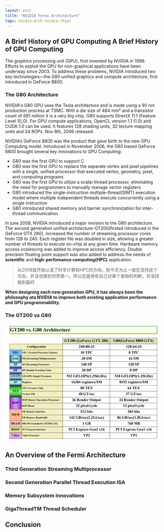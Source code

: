 ```yaml
---
layout: post
title: "NVIDIA Fermi Architecture"
tags: nvidia-arch nvidia-chips
---
```


## A Brief History of GPU Computing A Brief History of GPU Computing

The graphics processing unit (GPU), first invented by NVIDIA in 1999.
Efforts to exploit the GPU for non-graphical applications have been underway since 2003. To address these problems, NVIDIA introduced two key technologies—the G80 unified graphics and compute architecture, first introduced in GeForce 8800.

### The G80 Architecture

NVIDIA's G80 GPU uses the Tesla architecture and is made using a 90 nm production process at TSMC. With a die size of 484 mm² and a transistor count of 681 million it is a very big chip. G80 supports DirectX 11.1 (Feature Level 10_0). For GPU compute applications, OpenCL version 1.1 (1.0) and CUDA 1.0 can be used. It features 128 shading units, 32 texture mapping units and 24 ROPs. Nov 8th, 2006 released.

NVIDIA’s GeForce 8800 was the product that gave birth to the new GPU Computing model. Introduced in November 2006, the G80 based GeForce 8800 brought several key innovations to GPU Computing:

- G80 was the first GPU to support C
- G80 was the first GPU to replace the separate vertex and pixel pipelines with a single, unified processor that executed vertex, geometry, pixel, and computing programs
- G80 was the first GPU to utilize a scalar thread processor, eliminating the need for porgrammers to manually manage vector registers
- G80 introduced the single-instruction multiple-thread(SIMT) execution model where multiple independent threads execute concurrently using a single instruction
- G80 introduced shared memory and barrier synchronization for inter-thread communication

In june 2008, NVIDIA introduced a major revision to the G80 architecture. The second generation unified architecture-GT200(firsted introduced in the GeForce GTX 280), increased the number of streaming processor cores from 128 to 240. Each register file was doubled in size, allowing a greater number of threads to execute on-chip at any given time. Hardware memory access coalescing was added to improve access efficiency. Double precision floating point support was also added  to address the needs of **scientific** and **high-perfomance computing(HPC)** application.
> 从2008就开始认准了科学计算和HPC的方向，到今天为止一直在坚持这个方向，并且也做到世界第一。所以还是得有自己对某个事物的判断，并坚持做到最好

**When designing each new generation GPU, it has always been the philosophy ata NVIDIA to improve both existing application performance and GPU programmability.**

### The GT200 vs G80

![vs](/assets/snip-images/2023-05-30_105441.png)

## An Overview of the Fermi Architecture

### Third Generation Streaming Multiprocessor

### Second Generation Parallel Thread Execution ISA

### Memory Subsystem Innovations

### GigaThreadTM Thread Scheduler

## Conclusion

